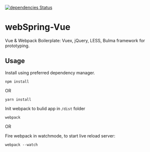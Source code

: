 [![dependencies Status](https://david-dm.org/tehaiks/webSpring-Vue/status.svg?style=flat-square)](https://david-dm.org/tehaiks/webSpring-Vue)

# webSpring-Vue
Vue & Webpack Boilerplate: Vuex, jQuery, LESS, Bulma framework for  prototyping.

## Usage

Install using preferred dependency manager.

`npm install`

OR

`yarn install`

Init webpack to bulid app in `/dist` folder

`webpack`

OR

Fire webpack in watchmode, to start live reload server: 

`webpack --watch`


